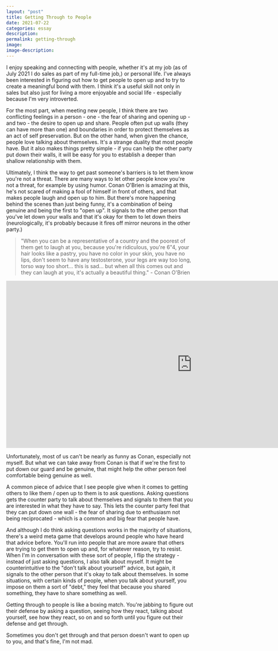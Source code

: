 ```yaml
---
layout: "post"
title: Getting Through to People
date: 2021-07-22
categories: essay
description:
permalink: getting-through
image:
image-description:
---
```


I enjoy speaking and connecting with people, whether it's at my job (as of July 2021 I do sales as part of my full-time job,) or personal life. I've always been interested in figuring out how to get people to open up and to try to create a meaningful bond with them. I think it's a useful skill not only in sales but also just for living a more enjoyable and social life - especially because I'm very introverted.

For the most part, when meeting new people, I think there are two conflicting feelings in a person - one - the fear of sharing and opening up - and two - the desire to open up and share. People often put up walls (they can have more than one) and boundaries in order to protect themselves as an act of self preservation. But on the other hand, when given the chance, people love talking about themselves. It's a strange duality that most people have. But it also makes things pretty simple - if you can help the other party put down their walls, it will be easy for you to establish a deeper than shallow relationship with them.

Ultimately, I think the way to get past someone's barriers is to let them know you're not a threat. There are many ways to let other people know you're not a threat, for example by using humor. Conan O'Brien is amazing at this, he's not scared of making a fool of himself in front of others, and that makes people laugh and open up to him. But there's more happening behind the scenes than just being funny, it's a combination of being genuine and being the first to "open up". It signals to the other person that you've let down your walls and that it's okay for them to let down theirs (neurologically, it's probably because it fires off mirror neurons in the other party.)

>"When you can be a representative of a country and the poorest of them get to laugh at you, because you're ridiculous, you're 6"4, your hair looks like a pastry, you have no color in your skin, you have no lips, don't seem to have any testosterone, your legs are way too long, torso way too short... this is sad... but when all this comes out and they can laugh at you, it's actually a beautiful thing." - Conan O'Brien

<iframe width="1000px" height="450px" src="https://www.youtube.com/embed/gCVZIpxUEhg?start=1605" title="YouTube video player" frameborder="0" allow="accelerometer; autoplay; clipboard-write; encrypted-media; gyroscope; picture-in-picture" allowfullscreen></iframe>

Unfortunately, most of us can't be nearly as funny as Conan, especially not myself. But what we can take away from Conan is that if we're the first to put down our guard and be genuine, that might help the other person feel comfortable being genuine as well.

A common piece of advice that I see people give when it comes to getting others to like them / open up to them is to ask questions. Asking questions gets the counter party to talk about themselves and signals to them that you are interested in what they have to say. This lets the counter party feel that they can put down one wall - the fear of sharing due to enthusiasm not being reciprocated - which is a common and big fear that people have.

And although I do think asking questions works in the majority of situations, there's a weird meta game that develops around people who have heard that advice before. You'll run into people that are more aware that others are trying to get them to open up and, for whatever reason, try to resist. When I'm in conversation with these sort of people, I flip the strategy - instead of just asking questions, I also talk about myself. It might be counterintuitive to the "don't talk about yourself" advice, but again, it signals to the other person that it's okay to talk about themselves. In  some situations, with certain kinds of people, when you talk about yourself, you impose on them a sort of "debt," they feel that because you shared something, they have to share something as well.

Getting through to people is like a boxing match. You're jabbing to figure out their defense by asking a question, seeing how they react, talking about yourself, see how they react, so on and so forth until you figure out their defense and get through.

Sometimes you don't get through and that person doesn't want to open up to you, and that's fine, I'm not mad.
